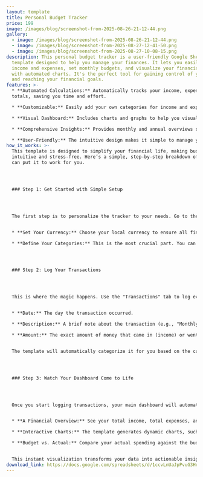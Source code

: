 ```yaml
---
layout: template
title: Personal Budget Tracker
price: 199
image: /images/blog/screenshot-from-2025-08-26-21-12-44.png
gallery:
  - image: /images/blog/screenshot-from-2025-08-26-21-12-44.png
  - image: /images/blog/screenshot-from-2025-08-27-12-41-50.png
  - image: /images/blog/screenshot-from-2025-08-27-10-08-15.png
description: This personal budget tracker is a user-friendly Google Sheets
  template designed to help you manage your finances. It lets you easily track
  income and expenses, set monthly budgets, and visualize your financial health
  with automated charts. It's the perfect tool for gaining control of your money
  and reaching your financial goals.
features: >-
  * **Automated Calculations:** Automatically tracks your income, expenses, and
  totals, saving you time and effort.

  * **Customizable:** Easily add your own categories for income and expenses to fit your personal finances.

  * **Visual Dashboard:** Includes charts and graphs to help you visualize your spending and financial trends at a glance.

  * **Comprehensive Insights:** Provides monthly and annual overviews so you can quickly see your financial health.

  * **User-Friendly:** The intuitive design makes it simple to manage your budget, even if you're a beginner.
how_it_works: >-
  This template is designed to simplify your financial life, making budgeting
  intuitive and stress-free. Here’s a simple, step-by-step breakdown of how you
  can put it to work for you.




  ### Step 1: Get Started with Simple Setup




  The first step is to personalize the tracker to your needs. Go to the "Setup" tab where you can:


  * **Set Your Currency:** Choose your local currency to ensure all financial data is accurate.

  * **Define Your Categories:** This is the most crucial part. You can easily add, edit, or remove categories for both your income (e.g., "Salary," "Freelance," "Side Hustle") and your expenses (e.g., "Groceries," "Rent," "Entertainment"). This ensures your budget perfectly fits your lifestyle.




  ### Step 2: Log Your Transactions




  This is where the magic happens. Use the "Transactions" tab to log every single financial activity. All you need to do is enter three simple pieces of information:


  * **Date:** The day the transaction occurred.

  * **Description:** A brief note about the transaction (e.g., "Monthly Rent," "Coffee with friends").

  * **Amount:** The exact amount of money that came in (income) or went out (expense).


  The template will automatically categorize it for you based on the categories you set up in Step 1.




  ### Step 3: Watch Your Dashboard Come to Life




  Once you start logging transactions, your main dashboard will automatically update in real-time. This is where you get a clear visual summary of your finances. On the dashboard, you’ll find:


  * **A Financial Overview:** See your total income, total expenses, and your net savings for the month.

  * **Interactive Charts:** The template generates dynamic charts, such as a pie chart showing where your money is going and a line graph tracking your cash flow.

  * **Budget vs. Actual:** Compare your actual spending against the budget you set for each category, so you can easily see if you're on track or need to make adjustments.


  This instant visualization transforms your data into actionable insights, helping you take control of your financial journey with confidence.
download_link: https://docs.google.com/spreadsheets/d/1ccvLnUaJpPvuG3HoSS_pjlLzYYwykvp_CyE-iRgu3mE/template/preview
---
```


